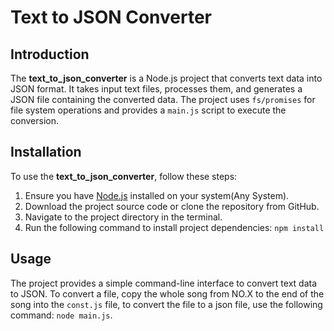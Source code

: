 # Text to JSON Converter

## Introduction

The **text_to_json_converter** is a Node.js project that converts text data into JSON format. It takes input text files, processes them, and generates a JSON file containing the converted data. The project uses `fs/promises` for file system operations and provides a `main.js` script to execute the conversion.

## Installation

To use the **text_to_json_converter**, follow these steps:

1. Ensure you have [Node.js](https://nodejs.org/) installed on your system(Any System).
2. Download the project source code or clone the repository from GitHub.
3. Navigate to the project directory in the terminal.
4. Run the following command to install project dependencies: `npm install`

## Usage

The project provides a simple command-line interface to convert text data to JSON. To convert a file, copy the whole song from NO.X to the end of the song into the `const.js` file, to convert the file to a json file, use the following command: `node main.js`.

